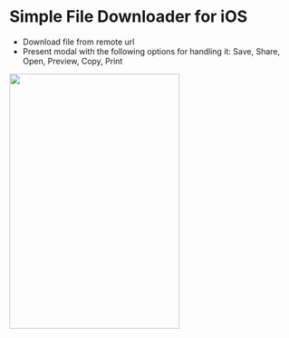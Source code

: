 # Simple File Downloader for iOS

- Download file from remote url
- Present modal with the following options for handling it: Save, Share, Open, Preview, Copy, Print

<img src="https://miro.medium.com/max/4800/1*dfANVaxMyBnUXHt99rbS1w.webp" width="300" height="450" />

